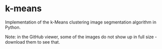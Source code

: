 # k-means
Implementation of the k-Means clustering image segmentation algorithm in Python.

Note: in the GitHub viewer, some of the images do not show up in full size - download them to see that.
